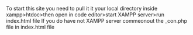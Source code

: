 To start this site you need to pull it it your local directory inside xampp>htdoc>then open in code editor>start XAMPP server>run index.html file
If you do have not XAMPP server commeonout the _con.php file in index.html file
